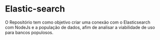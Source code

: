 # Elastic-search
O Repositório tem como objetivo criar uma conexão com o Elasticsearch com NodeJs e a população de dados, afim de analisar a viabilidade de uso para bancos populosos.

